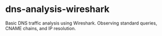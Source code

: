 # dns-analysis-wireshark
Basic DNS traffic analysis using Wireshark. Observing standard queries, CNAME chains, and IP resolution.
